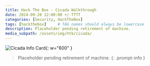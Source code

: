 ```yaml
---
title: Hack The Box - Cicada Walkthrough
date: 2024-09-28 12:00:00 +/-TTTT
categories: [Security, HackTheBox]
tags: [hackthebox]     # TAG names should always be lowercase
description: Placeholder pending retirement of machine.
media_subpath: /assets/img/htb/cicada/
---
```



![Cicada Info Card](Cicada.png){: w="600" }

> Placeholder pending retirement of machine.
{: .prompt-info }